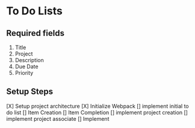 # To Do Lists

## Required fields
1. Title
2. Project
3. Description
4. Due Date
5. Priority

## Setup Steps
[X] Setup project architecture
[X] Initialize Webpack
[] implement initial to do list
    [] Item Creation
    [] Item Completion
[] implement project creation
[] implement project associate
[] Implement